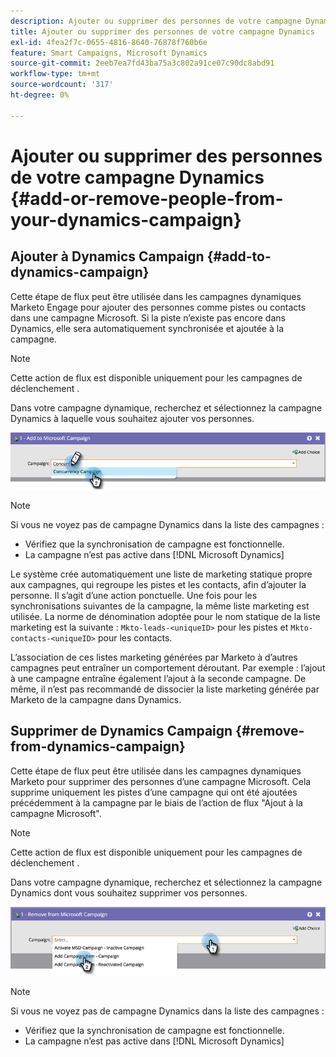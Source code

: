 ```yaml
---
description: Ajouter ou supprimer des personnes de votre campagne Dynamics - Documents Marketo - Documentation du produit
title: Ajouter ou supprimer des personnes de votre campagne Dynamics
exl-id: 4fea2f7c-0655-4816-8640-76878f760b6e
feature: Smart Campaigns, Microsoft Dynamics
source-git-commit: 2eeb7ea7fd43ba75a3c802a91ce07c90dc8abd91
workflow-type: tm+mt
source-wordcount: '317'
ht-degree: 0%

---
```


# Ajouter ou supprimer des personnes de votre campagne Dynamics {#add-or-remove-people-from-your-dynamics-campaign}

## Ajouter à Dynamics Campaign {#add-to-dynamics-campaign}

Cette étape de flux peut être utilisée dans les campagnes dynamiques Marketo Engage pour ajouter des personnes comme pistes ou contacts dans une campagne Microsoft. Si la piste n’existe pas encore dans Dynamics, elle sera automatiquement synchronisée et ajoutée à la campagne.

>[!NOTE]
>
>Cette action de flux est disponible uniquement pour les campagnes de déclenchement .

Dans votre campagne dynamique, recherchez et sélectionnez la campagne Dynamics à laquelle vous souhaitez ajouter vos personnes.

![](assets/add-or-remove-people-from-your-dynamics-campaign-1.png)

>[!NOTE]
>
>Si vous ne voyez pas de campagne Dynamics dans la liste des campagnes :
>
>* Vérifiez que la synchronisation de campagne est fonctionnelle.
>* La campagne n’est pas active dans [!DNL Microsoft Dynamics]

Le système crée automatiquement une liste de marketing statique propre aux campagnes, qui regroupe les pistes et les contacts, afin d’ajouter la personne. Il s’agit d’une action ponctuelle. Une fois pour les synchronisations suivantes de la campagne, la même liste marketing est utilisée. La norme de dénomination adoptée pour le nom statique de la liste marketing est la suivante : `Mkto-leads-<uniqueID>` pour les pistes et `Mkto-contacts-<uniqueID>` pour les contacts.

L’association de ces listes marketing générées par Marketo à d’autres campagnes peut entraîner un comportement déroutant. Par exemple : l’ajout à une campagne entraîne également l’ajout à la seconde campagne. De même, il n’est pas recommandé de dissocier la liste marketing générée par Marketo de la campagne dans Dynamics.

## Supprimer de Dynamics Campaign {#remove-from-dynamics-campaign}

Cette étape de flux peut être utilisée dans les campagnes dynamiques Marketo pour supprimer des personnes d’une campagne Microsoft. Cela supprime uniquement les pistes d’une campagne qui ont été ajoutées précédemment à la campagne par le biais de l’action de flux &quot;Ajout à la campagne Microsoft&quot;.

>[!NOTE]
>
>Cette action de flux est disponible uniquement pour les campagnes de déclenchement .

Dans votre campagne dynamique, recherchez et sélectionnez la campagne Dynamics dont vous souhaitez supprimer vos personnes.

![](assets/add-or-remove-people-from-your-dynamics-campaign-2.png)

>[!NOTE]
>
>Si vous ne voyez pas de campagne Dynamics dans la liste des campagnes :
>
>* Vérifiez que la synchronisation de campagne est fonctionnelle.
>* La campagne n’est pas active dans [!DNL Microsoft Dynamics]
